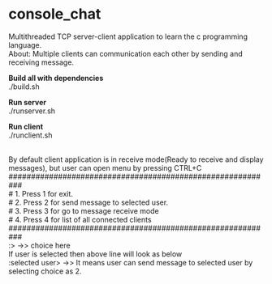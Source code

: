 # console_chat
Multithreaded TCP server-client application to learn the c programming language.<br/>
About: Multiple clients can communication each other by sending and receiving message.<br/>

**Build all with dependencies**<br/>
 ./build.sh<br/>
 
**Run server**<br/>
./runserver.sh<br/>

**Run client**<br/>
./runclient.sh<br/>

<br/>
By default client application is in receive mode(Ready to receive and display messages), but user can open menu by pressing CTRL+C<br/>
########################################################### <br/>
# 1. Press 1 for exit.                                     <br/>
# 2. Press 2 for send message to selected user.            <br/>
# 3. Press 3 for go to message receive mode                <br/>
# 4. Press 4 for list of all connected clients             <br/>
########################################################### <br/>
:> ->> choice here <br/>
If user is selected then above line will look as below<br/>
:selected user> ->> It means user can send message to selected user by selecting choice as 2.

